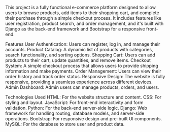 This project is a fully functional e-commerce platform designed to allow users to browse products, add items to their shopping cart, and complete their purchase through a simple checkout process. It includes features like user registration, product search, and order management, and it's built with Django as the back-end framework and Bootstrap for a responsive front-end.

Features
User Authentication: Users can register, log in, and manage their accounts.
Product Catalog: A dynamic list of products with categories, search functionality, and sorting options.
Shopping Cart: Users can add products to their cart, update quantities, and remove items.
Checkout System: A simple checkout process that allows users to provide shipping information and make payments.
Order Management: Users can view their order history and track order status.
Responsive Design: The website is fully responsive, providing a seamless experience across different devices.
Admin Dashboard: Admin users can manage products, orders, and users.

Technologies Used
HTML: For the website structure and content.
CSS: For styling and layout.
JavaScript: For front-end interactivity and form validation.
Python: For the back-end server-side logic.
Django: Web framework for handling routing, database models, and server-side operations.
Bootstrap: For responsive design and pre-built UI components.
MySQL: For the database to store user and product data.
